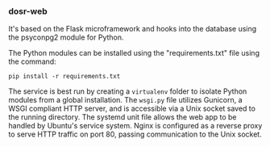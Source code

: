 
### dosr-web

It's based on the Flask microframework and hooks into the database using the psyconpg2 module for Python. 

The Python modules can be installed using the "requirements.txt" file using the command:

`pip install -r requirements.txt`

The service is best run by creating a `virtualenv` folder to isolate Python modules from a global installation. The `wsgi.py` file utilizes Gunicorn, a WSGI compliant HTTP server, and is accessible via a Unix socket saved to the running directory. The systemd unit file allows the web app to be handled by Ubuntu's service system. Nginx is configured as a reverse proxy to serve HTTP traffic on port 80, passing communication to the Unix socket. 
